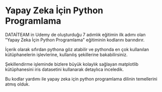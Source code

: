 # Yapay Zeka İçin Python Programlama

DATAİTEAM in Udemy de oluşturduğu 7 adımlık eğitimin ilk adımı olan "Yapay Zeka İçin Python Programlama" eğitiminin kodlarını barındırır.

İçerik olarak sıfırdan pythona göz atabilir ve pythonda en çok kullanılan kütüphanelerin işlevlerine, kullanılış şekillerine bakabilirsiniz.

Şekillendirme işleminde bizlere büyük kolaylık sağlayan matplotlib kütüphanesini iris datasetini kullanarak detaylıca inceledik.

Bu kodlar yardımı ile yapay zeka için python programlama dilinin temellerini atmış olduk.
